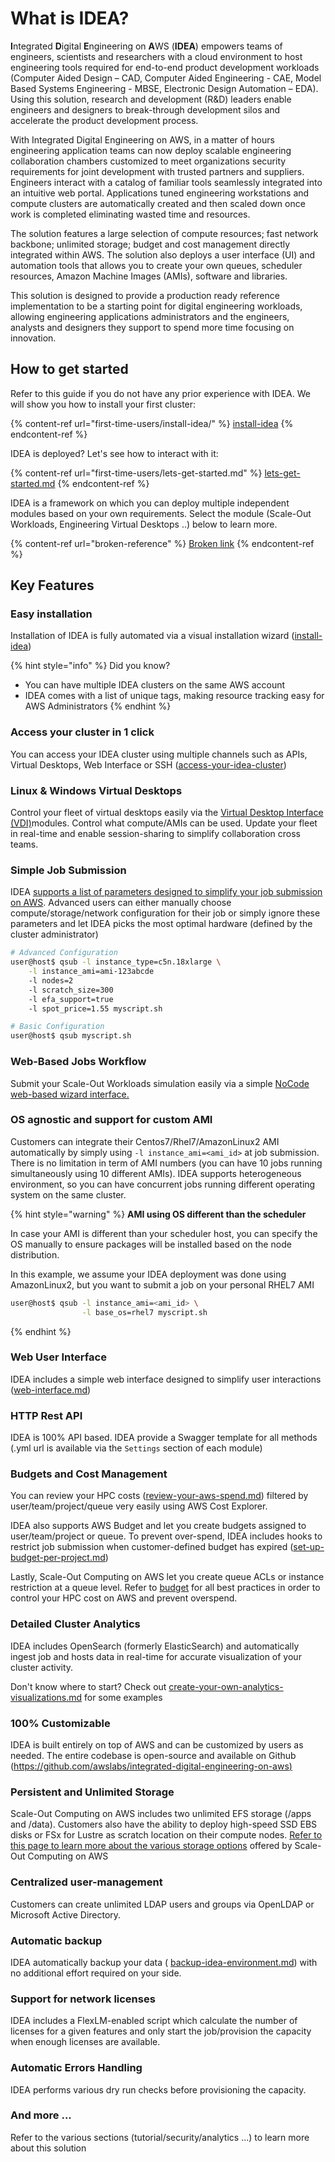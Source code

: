 # What is IDEA?

**I**ntegrated **D**igital **E**ngineering on **A**WS (**IDEA**) empowers teams of engineers, scientists and researchers with a cloud environment to host engineering tools required for end-to-end product development workloads (Computer Aided Design – CAD, Computer Aided Engineering - CAE, Model Based Systems Engineering - MBSE, Electronic Design Automation – EDA). Using this solution, research and development (R\&D) leaders enable engineers and designers to break-through development silos and accelerate the product development process.

With Integrated Digital Engineering on AWS, in a matter of hours engineering application teams can now deploy scalable engineering collaboration chambers customized to meet organizations security requirements for joint development with trusted partners and suppliers. Engineers interact with a catalog of familiar tools seamlessly integrated into an intuitive web portal. Applications tuned engineering workstations and compute clusters are automatically created and then scaled down once work is completed eliminating wasted time and resources.&#x20;

The solution features a large selection of compute resources; fast network backbone; unlimited storage;  budget and cost management directly integrated within AWS. The solution also deploys a user interface (UI) and automation tools that allows you to create your own queues, scheduler resources, Amazon Machine Images (AMIs), software and libraries.&#x20;

This solution is designed to provide a production ready reference implementation to be a starting point for digital engineering workloads, allowing engineering applications administrators and the engineers, analysts and designers they support to spend more time focusing on innovation.

## How to get started

Refer to this guide if you do not have any prior experience with IDEA. We will show you how to install your first cluster:

{% content-ref url="first-time-users/install-idea/" %}
[install-idea](first-time-users/install-idea/)
{% endcontent-ref %}

IDEA is deployed? Let's see how to interact with it:

{% content-ref url="first-time-users/lets-get-started.md" %}
[lets-get-started.md](first-time-users/lets-get-started.md)
{% endcontent-ref %}

IDEA is a framework on which you can deploy multiple independent modules based on your own requirements. Select the module (Scale-Out Workloads, Engineering Virtual Desktops ..) below to learn more.

{% content-ref url="broken-reference" %}
[Broken link](broken-reference)
{% endcontent-ref %}

## Key Features <a href="#easy-installation" id="easy-installation"></a>

### Easy installation <a href="#easy-installation" id="easy-installation"></a>

Installation of IDEA is fully automated via a visual installation wizard ([install-idea](first-time-users/install-idea/ "mention"))

{% hint style="info" %}
Did you know?

* You can have multiple IDEA clusters on the same AWS account
* IDEA comes with a list of unique tags, making resource tracking easy for AWS Administrators
{% endhint %}

### Access your cluster in 1 click <a href="#access-your-cluster-in-1-click" id="access-your-cluster-in-1-click"></a>

You can access your IDEA cluster using multiple channels such as APIs, Virtual Desktops, Web Interface or SSH ([access-your-idea-cluster](first-time-users/access-your-idea-cluster/ "mention"))

### Linux & Windows Virtual Desktops <a href="#simple-job-submission" id="simple-job-submission"></a>

Control your fleet of virtual desktops easily via the [Virtual Desktop Interface (VDI)](http://127.0.0.1:5000/o/ewXgnQpSEObr0Vh0WSOj/s/QthiamUzKn8KJLl0hYBf/ "mention")modules. Control what compute/AMIs can be used. Update your fleet in real-time and enable session-sharing to simplify collaboration cross teams.

### Simple Job Submission <a href="#simple-job-submission" id="simple-job-submission"></a>

IDEA [supports a list of parameters designed to simplify your job submission on AWS](https://docs.ide-on-aws.com/hpc-simulations/user-documentation/supported-ec2-parameters). Advanced users can either manually choose compute/storage/network configuration for their job or simply ignore these parameters and let IDEA picks the most optimal hardware (defined by the cluster administrator)

```bash
# Advanced Configuration
user@host$ qsub -l instance_type=c5n.18xlarge \
    -l instance_ami=ami-123abcde
    -l nodes=2 
    -l scratch_size=300 
    -l efa_support=true
    -l spot_price=1.55 myscript.sh

# Basic Configuration
user@host$ qsub myscript.sh
```

### Web-Based Jobs Workflow <a href="#os-agnostic-and-support-for-custom-ami" id="os-agnostic-and-support-for-custom-ami"></a>

Submit your Scale-Out Workloads simulation easily via a simple [NoCode web-based wizard interface.](https://docs.ide-on-aws.com/hpc-simulations/admin-documentation/create-web-based-job-submission-worfklows)

### OS agnostic and support for custom AMI <a href="#os-agnostic-and-support-for-custom-ami" id="os-agnostic-and-support-for-custom-ami"></a>

Customers can integrate their Centos7/Rhel7/AmazonLinux2 AMI automatically by simply using `-l instance_ami=<ami_id>` at job submission. There is no limitation in term of AMI numbers (you can have 10 jobs running simultaneously using 10 different AMIs). IDEA supports heterogeneous environment, so you can have concurrent jobs running different operating system on the same cluster.

{% hint style="warning" %}
**AMI using OS different than the scheduler**

In case your AMI is different than your scheduler host, you can specify the OS manually to ensure packages will be installed based on the node distribution.

In this example, we assume your IDEA deployment was done using AmazonLinux2, but you want to submit a job on your personal RHEL7 AMI

```bash
user@host$ qsub -l instance_ami=<ami_id> \
                -l base_os=rhel7 myscript.sh
```
{% endhint %}

### Web User Interface <a href="#web-user-interface" id="web-user-interface"></a>

IDEA includes a simple web interface designed to simplify user interactions ([web-interface.md](first-time-users/access-your-idea-cluster/web-interface.md "mention"))

### HTTP Rest API <a href="#http-rest-api" id="http-rest-api"></a>

IDEA is 100% API based. IDEA provide a Swagger template for all methods (.yml url is available via the `Settings` section of each module)

### Budgets and Cost Management <a href="#budgets-and-cost-management" id="budgets-and-cost-management"></a>

You can review your HPC costs ([review-your-aws-spend.md](best-practices/budget/review-your-aws-spend.md "mention"))  filtered by user/team/project/queue very easily using AWS Cost Explorer.

IDEA also supports AWS Budget and let you create budgets assigned to user/team/project or queue. To prevent over-spend, IDEA includes hooks to restrict job submission when customer-defined budget has expired ([set-up-budget-per-project.md](best-practices/budget/set-up-budget-per-project.md "mention"))

Lastly, Scale-Out Computing on AWS let you create queue ACLs or instance restriction at a queue level. Refer to  [budget](best-practices/budget/ "mention") for all best practices in order to control your HPC cost on AWS and prevent overspend.

### Detailed Cluster Analytics <a href="#detailed-cluster-analytics" id="detailed-cluster-analytics"></a>

IDEA includes OpenSearch (formerly ElasticSearch) and automatically ingest job and hosts data in real-time for accurate visualization of your cluster activity.

Don't know where to start? Check out [create-your-own-analytics-visualizations.md](best-practices/analytics/opensearch/create-your-own-analytics-visualizations.md "mention") for some examples

### 100% Customizable <a href="#100-customizable" id="100-customizable"></a>

IDEA is built entirely on top of AWS and can be customized by users as needed. The entire  codebase is open-source and available on Github ([https://github.com/awslabs/integrated-digital-engineering-on-aws)](https://github.com/awslabs/integrated-digital-engineering-on-aws)

### Persistent and Unlimited Storage <a href="#persistent-and-unlimited-storage" id="persistent-and-unlimited-storage"></a>

Scale-Out Computing on AWS includes two unlimited EFS storage (/apps and /data). Customers also have the ability to deploy high-speed SSD EBS disks or FSx for Lustre as scratch location on their compute nodes. [Refer to this page to learn more about the various storage options](https://awslabs.github.io/scale-out-computing-on-aws/storage/backend-storage-options/) offered by Scale-Out Computing on AWS

### Centralized user-management <a href="#centralized-user-management" id="centralized-user-management"></a>

Customers can create unlimited LDAP users and groups via OpenLDAP or Microsoft Active Directory.

### Automatic backup <a href="#automatic-backup" id="automatic-backup"></a>

IDEA  automatically backup your data ( [backup-idea-environment.md](best-practices/security/backup-idea-environment.md "mention")) with no additional effort required on your side.

### Support for network licenses <a href="#support-for-network-licenses" id="support-for-network-licenses"></a>

IDEA includes a FlexLM-enabled script which calculate the number of licenses for a given features and only start the job/provision the capacity when enough licenses are available.

### Automatic Errors Handling <a href="#automatic-errors-handling" id="automatic-errors-handling"></a>

IDEA performs various dry run checks before provisioning the capacity.&#x20;

### And more ... <a href="#and-more" id="and-more"></a>

Refer to the various sections (tutorial/security/analytics ...) to learn more about this solution
